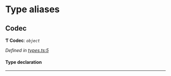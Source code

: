 

# Type aliases

<a id="codec"></a>

##  Codec

**Ƭ Codec**: *`object`*

*Defined in [types.ts:5](https://github.com/polkadot-js/common/blob/8861269/packages/trie-codec/src/types.ts#L5)*

#### Type declaration

___

